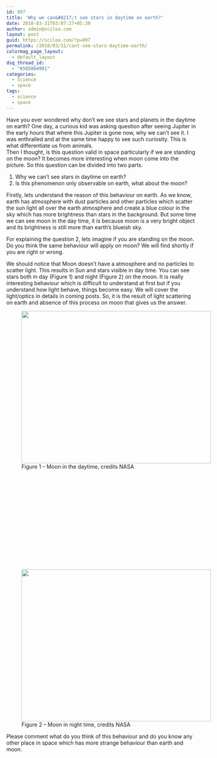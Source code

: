 ```yaml
---
id: 897
title: 'Why we can&#8217;t see stars in daytime on earth?'
date: 2018-03-31T03:07:27+05:30
author: admin@sciloo.com
layout: post
guid: https://sciloo.com/?p=897
permalink: /2018/03/31/cant-see-stars-daytime-earth/
colormag_page_layout:
  - default_layout
dsq_thread_id:
  - "6585884991"
categories:
  - Science
  - space
tags:
  - science
  - space
---
```

Have you ever wondered why don&#8217;t we see stars and planets in the daytime on earth? One day, a curious kid was asking question after seeing Jupiter in the early hours that where this Jupiter is gone now, why we can&#8217;t see it. I was enthralled and at the same time happy to see such curiosity. This is what differentiate us from animals.  
Then I thought, is this question valid in space particularly if we are standing on the moon? It becomes more interesting when moon come into the picture. So this question can be divided into two parts.

  1. Why we can&#8217;t see stars in daytime on earth?
  2. Is this phenomenon only observable on earth, what about the moon?

Firstly, lets understand the reason of this behaviour on earth. As we know, earth has atmosphere with dust particles and other particles which scatter the sun light all over the earth atmosphere and create a blue colour in the sky which has more brightness than stars in the background. But some time we can see moon in the day time, it is because moon is a very bright object and its brightness is still more than earth&#8217;s blueish sky.

For explaining the question 2, lets imagine if you are standing on the moon. Do you think the same behaviour will apply on moon? We will find shortly if you are right or wrong.

We should notice that Moon doesn&#8217;t have a atmosphere and no particles to scatter light. This results in Sun and stars visible in day time. You can see stars both in day (Figure 1) and night (Figure 2) on the moon. It is really interesting behaviour which is difficult to understand at first but if you understand how light behave, things become easy. We will cover the light/optics in details in coming posts. So, it is the result of light scattering on earth and absence of this process on moon that gives us the answer.

<figure id="attachment_902" aria-describedby="caption-attachment-902" style="width: 500px" class="wp-caption alignleft"><img loading="lazy" class="wp-image-902" src="http://sciloo.com/wp-content/uploads/2018/03/sunrise-300x241.jpg" alt="" width="500" height="401" /><figcaption id="caption-attachment-902" class="wp-caption-text">Figure 1 &#8211; Moon in the daytime, credits NASA</figcaption></figure>

&nbsp;

&nbsp;

&nbsp;

&nbsp;

&nbsp;

&nbsp;

&nbsp;

&nbsp;

<figure id="attachment_899" aria-describedby="caption-attachment-899" style="width: 500px" class="wp-caption alignnone"><img loading="lazy" class="wp-image-899" src="http://sciloo.com/wp-content/uploads/2018/03/earthrise-300x240.jpg" alt="" width="500" height="400" /><figcaption id="caption-attachment-899" class="wp-caption-text">Figure 2 &#8211; Moon in night time, credits NASA</figcaption></figure>

Please comment what do you think of this behaviour and do you know any other place in space which has more strange behaviour than earth and moon.